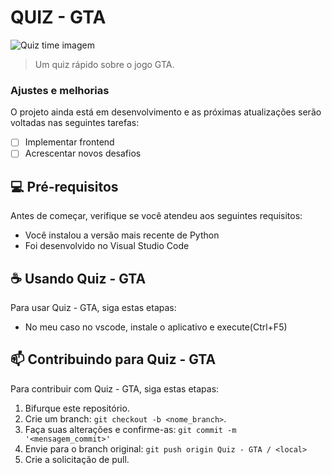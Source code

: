 # QUIZ - GTA

<img src="https://as1.ftcdn.net/v2/jpg/02/13/54/94/1000_F_213549493_fj477Whz0czXOZXD0dnhnOKclH1zqCAL.jpg" alt="Quiz time imagem">

> Um quiz rápido sobre o jogo GTA.

### Ajustes e melhorias

O projeto ainda está em desenvolvimento e as próximas atualizações serão voltadas nas seguintes tarefas:

- [ ] Implementar frontend
- [ ] Acrescentar novos desafios

## 💻 Pré-requisitos

Antes de começar, verifique se você atendeu aos seguintes requisitos:
* Você instalou a versão mais recente de Python
* Foi desenvolvido no Visual Studio Code


## ☕ Usando Quiz - GTA

Para usar Quiz - GTA, siga estas etapas:
* No meu caso no vscode, instale o aplicativo e execute(Ctrl+F5)

## 📫 Contribuindo para Quiz - GTA
Para contribuir com Quiz - GTA, siga estas etapas:

1. Bifurque este repositório.
2. Crie um branch: `git checkout -b <nome_branch>`.
3. Faça suas alterações e confirme-as: `git commit -m '<mensagem_commit>'`
4. Envie para o branch original: `git push origin Quiz - GTA / <local>`
5. Crie a solicitação de pull.

